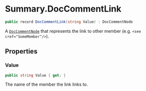 # Summary.DocCommentLink
```cs
public record DocCommentLink(string Value) : DocCommentNode
```

A [`DocCommentNode`](./DocCommentNode.md) that represents the link to other member (e.g. `<see cref="SomeMember"/>`).

## Properties
### Value
```cs
public string Value { get; }
```

The name of the member the link links to.

